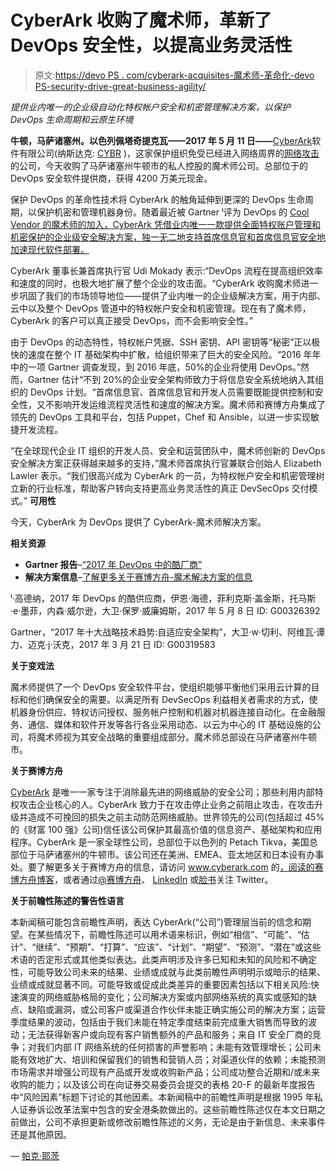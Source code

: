 # CyberArk 收购了魔术师，革新了 DevOps 安全性，以提高业务灵活性

> 原文:[https://devo PS . com/cyberark-acquisites-魔术师-革命化-devo PS-security-drive-great-business-agility/](https://devops.com/cyberark-acquires-conjur-revolutionizing-devops-security-drive-greater-business-agility/)

*提供业内唯一的企业级自动化特权帐户安全和机密管理解决方案，以保护 DevOps 生命周期和云原生环境*

**牛顿，马萨诸塞州。以色列佩塔奇提克瓦——2017 年 5 月 11 日——**[CyberArk](http://www.cyberark.com/)软件有限公司(纳斯达克: [CYBR](http://investors.cyberark.com/phoenix.zhtml?c=253582&p=irol-irhome) )，这家保护组织免受已经进入网络周界的[网络攻击](http://www.cyberark.com/solutions/)的公司，今天收购了马萨诸塞州牛顿市的私人控股的魔术师公司。总部位于的 DevOps 安全软件提供商，获得 4200 万美元现金。

保护 DevOps 的革命性技术将 CyberArk 的触角延伸到更深的 DevOps 生命周期，以保护机密和管理机器身份。随着最近被 Gartner ˡ评为 DevOps 的 [Cool Vendor 的魔术师的加入，CyberArk 凭借业内唯一一款提供全面特权账户管理和机密保护的企业级安全解决方案，独一无二地支持首席信息官和首席信息官安全地加速现代软件部署。](https://info.conjur.net/cool-vendors-in-devops-2017)

CyberArk 董事长兼首席执行官 Udi Mokady 表示:“DevOps 流程在提高组织效率和速度的同时，也极大地扩展了整个企业的攻击面。“CyberArk 收购魔术师进一步巩固了我们的市场领导地位——提供了业内唯一的企业级解决方案，用于内部、云中以及整个 DevOps 管道中的特权帐户安全和机密管理。现在有了魔术师，CyberArk 的客户可以真正接受 DevOps，而不会影响安全性。”

由于 DevOps 的动态特性，特权帐户凭据、SSH 密钥、API 密钥等“秘密”正以极快的速度在整个 IT 基础架构中扩散，给组织带来了巨大的安全风险。“2016 年年中的一项 Gartner 调查发现，到 2016 年底，50%的企业将使用 DevOps。”然而，Gartner 估计“不到 20%的企业安全架构师致力于将信息安全系统地纳入其组织的 DevOps 计划。“首席信息官、首席信息官和开发人员需要既能提供控制和安全性，又不影响开发运维流程灵活性和速度的解决方案。魔术师和赛博方舟集成了领先的 DevOps 工具和平台，包括 Puppet，Chef 和 Ansible，以进一步实现敏捷开发流程。

“在全球现代企业 IT 组织的开发人员、安全和运营团队中，魔术师创新的 DevOps 安全解决方案正获得越来越多的支持，”魔术师首席执行官兼联合创始人 Elizabeth Lawler 表示。“我们很高兴成为 CyberArk 的一员，为特权帐户安全和机密管理树立新的行业标准，帮助客户转向支持更高业务灵活性的真正 DevSecOps 交付模式。”
**可用性**

今天，CyberArk 为 DevOps 提供了 CyberArk-魔术师解决方案。

**相关资源**

*   **Gartner 报告**–[“2017 年 DevOps 中的酷厂商”](https://info.conjur.net/cool-vendors-in-devops-2017)
*   **解决方案信息**–[了解更多关于赛博方舟-魔术解决方案的信息](https://www.cyberark.com/cyberark-conjur)

ˡ·高德纳，2017 年 DevOps 的酷供应商，伊恩·海德，菲利克斯·盖金斯，托马斯·e·墨菲，内森·威尔逊，大卫·保罗·威廉姆斯，2017 年 5 月 8 日 ID: G00326392

Gartner，“2017 年十大战略技术趋势:自适应安全架构”，大卫·w·切利、阿维瓦·谭力、迈克·j·沃克，2017 年 3 月 21 日 ID: G00319583

**关于变戏法**

魔术师提供了一个 DevOps 安全软件平台，使组织能够平衡他们采用云计算的目标和他们确保安全的需要。以满足所有 DevSecOps 利益相关者需求的方式，使机器身份供应、特权访问授权、服务帐户控制和机器对机器连接自动化。在金融服务、通信、媒体和软件开发等各行各业采用动态、以云为中心的 IT 基础设施的公司，将魔术师视为其安全战略的重要组成部分。魔术师总部设在马萨诸塞州牛顿市。

**关于赛博方舟**

[CyberArk](http://www.cyberark.com/) 是唯一一家专注于消除最先进的网络威胁的安全公司；那些利用内部特权攻击企业核心的人。CyberArk 致力于在攻击停止业务之前阻止攻击，在攻击升级并造成不可挽回的损失之前主动防范网络威胁。世界领先的公司(包括超过 45%的《财富 100 强》公司)信任该公司保护其最高价值的信息资产、基础架构和应用程序。CyberArk 是一家全球性公司，总部位于以色列的 Petach Tikva，美国总部位于马萨诸塞州的牛顿市。该公司还在美洲、EMEA、亚太地区和日本设有办事处。要了解更多关于赛博方舟的信息，请访问 www.cyberark.com 的[，阅读](http://www.cyberark.com/)[的赛博方舟博客](http://www.cyberark.com/blog/)，或者通过[@赛博方舟](https://twitter.com/cyberark)、 [LinkedIn](https://www.linkedin.com/company/cyber-ark-software) 或[脸书](https://www.facebook.com/CyberArk)关注 Twitter。

**关于前瞻性陈述的警告性语言**

本新闻稿可能包含前瞻性声明，表达 CyberArk(“公司”)管理层当前的信念和期望。在某些情况下，前瞻性陈述可以用术语来标识，例如“相信”、“可能”、“估计”、“继续”、“预期”、“打算”、“应该”、“计划”、“期望”、“预测”、“潜在”或这些术语的否定形式或其他类似表达。此类声明涉及许多已知和未知的风险和不确定性，可能导致公司未来的结果、业绩或成就与此类前瞻性声明明示或暗示的结果、业绩或成就显著不同。可能导致或促成此类差异的重要因素包括以下相关风险:快速演变的网络威胁格局的变化；公司解决方案或内部网络系统的真实或感知的缺点、缺陷或漏洞，或公司客户或渠道合作伙伴未能正确实施公司的解决方案；运营季度结果的波动，包括由于我们未能在特定季度结束前完成重大销售而导致的波动；无法获得新客户或向现有客户销售额外的产品和服务；来自 IT 安全厂商的竞争；对我们内部 IT 网络系统的任何损害的声誉影响；未能有效管理增长；公司未能有效地扩大、培训和保留我们的销售和营销人员；对渠道伙伴的依赖；未能预测市场需求并增强公司现有产品或开发或收购新产品；公司成功整合近期和/或未来收购的能力；以及该公司在向证券交易委员会提交的表格 20-F 的最新年度报告中“风险因素”标题下讨论的其他因素。本新闻稿中的前瞻性声明是根据 1995 年私人证券诉讼改革法案中包含的安全港条款做出的。这些前瞻性陈述仅在本文日期之前做出，公司不承担更新或修改前瞻性陈述的义务，无论是由于新信息、未来事件还是其他原因。

— [帕克·耶茨](https://devops.com/author/parkerdevops-com/)